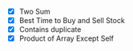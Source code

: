 - [x] Two Sum
- [x] Best Time to Buy and Sell Stock
- [x] Contains duplicate
- [x] Product of Array Except Self